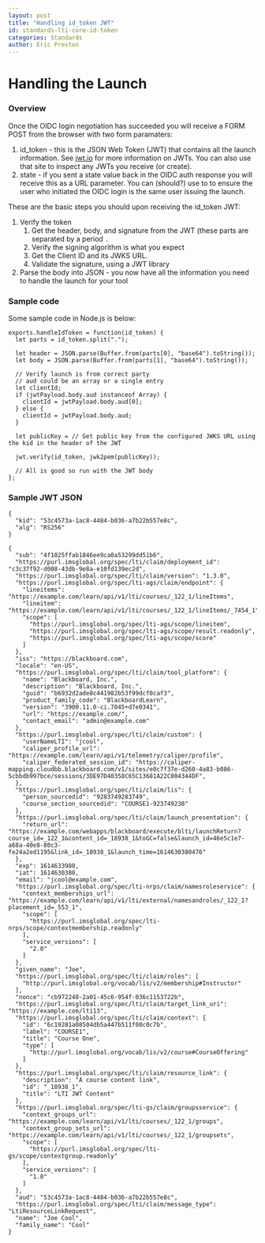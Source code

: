 ```yaml
---
layout: post
title: "Handling id_token JWT" 
id: standards-lti-core-id-token
categories: Standards
author: Eric Preston
---
```

# Handling the Launch
### Overview
Once the OIDC login negotiation has succeeded you will receive a FORM POST from the browser with two form paramaters:

1. id_token - this is the JSON Web Token (JWT) that contains all the launch information. See [jwt.io](https://jwt.io) for more information on JWTs. You can also use that site to inspect any JWTs you receive (or create).
2. state - if you sent a state value back in the OIDC auth response you will receive this as a URL parameter. You can (should?) use to to ensure the user who initiated the OIDC login is the same user issuing the launch.

These are the basic steps you should upon receiving the id_token JWT:

1. Verify the token  
	1. Get the header, body, and signature from the JWT (these parts are separated by a period `.`
	2. Verify the signing algorithm is what you expect
	3. Get the Client ID and its JWKS URL.
	3. Validate the signature, using a JWT library
2. Parse the body into JSON - you now have all the information you need to handle the launch for your tool

### Sample code
Some sample code in Node.js is below:

```
exports.handleIdToken = function(id_token) {  
  let parts = id_token.split(".");

  let header = JSON.parse(Buffer.from(parts[0], "base64").toString());
  let body = JSON.parse(Buffer.from(parts[1], "base64").toString());
  
  // Verify launch is from correct party
  // aud could be an array or a single entry
  let clientId;
  if (jwtPayload.body.aud instanceof Array) {
    clientId = jwtPayload.body.aud[0];
  } else {
    clientId = jwtPayload.body.aud;
  }
  
  let publicKey = // Get public key from the configured JWKS URL using the kid in the header of the JWT
  
  jwt.verify(id_token, jwk2pem(publicKey));
  
  // All is good so run with the JWT body
};
```

### Sample JWT JSON

```
{
  "kid": "53c4573a-1ac8-4484-b036-a7b22b557e8c",
  "alg": "RS256"
}

{
  "sub": "4f1025ffab1846ee9ca0a53299dd51b6",
  "https://purl.imsglobal.org/spec/lti/claim/deployment_id": "c3c37f92-d008-43db-9e8a-e10fd139ec2d",
  "https://purl.imsglobal.org/spec/lti/claim/version": "1.3.0",
  "https://purl.imsglobal.org/spec/lti-ags/claim/endpoint": {
    "lineitems": "https://example.com/learn/api/v1/lti/courses/_122_1/lineItems",
    "lineitem": "https://example.com/learn/api/v1/lti/courses/_122_1/lineItems/_7454_1",
    "scope": [
      "https://purl.imsglobal.org/spec/lti-ags/scope/lineitem",
      "https://purl.imsglobal.org/spec/lti-ags/scope/result.readonly",
      "https://purl.imsglobal.org/spec/lti-ags/scope/score"
    ]
  },
  "iss": "https://blackboard.com",
  "locale": "en-US",
  "https://purl.imsglobal.org/spec/lti/claim/tool_platform": {
    "name": "Blackboard, Inc.",
    "description": "Blackboard, Inc.",
    "guid": "b6932d2ade8c441982b53f99dcf0caf3",
    "product_family_code": "BlackboardLearn",
    "version": "3900.11.0-ci.7045+d7e0341",
    "url": "https://example.com/",
    "contact_email": "admin@example.com"
  },
  "https://purl.imsglobal.org/spec/lti/claim/custom": {
    "userNameLTI": "jcool",
    "caliper_profile_url": "https://example.com/learn/api/v1/telemetry/caliper/profile",
    "caliper_federated_session_id": "https://caliper-mapping.cloudbb.blackboard.com/v1/sites/e0c7f37e-d260-4a83-b086-5cbbdb997bce/sessions/3DE97D40358C65C13681A22C004344DF",
  },
  "https://purl.imsglobal.org/spec/lti/claim/lis": {
    "person_sourcedid": "9283749283749",
    "course_section_sourcedid": "COURSE1-923749238"
  },
  "https://purl.imsglobal.org/spec/lti/claim/launch_presentation": {
    "return_url": "https://example.com/webapps/blackboard/execute/blti/launchReturn?course_id=_122_1&content_id=_18938_1&toGC=false&launch_id=46e5c1e7-a68a-40e8-80c3-fe24a2ed1195&link_id=_18938_1&launch_time=1614630380476"
  },
  "exp": 1614633980,
  "iat": 1614630380,
  "email": "jcool@example.com",
  "https://purl.imsglobal.org/spec/lti-nrps/claim/namesroleservice": {
    "context_memberships_url": "https://example.com/learn/api/v1/lti/external/namesandroles/_122_1?placement_id=_553_1",
    "scope": [
      "https://purl.imsglobal.org/spec/lti-nrps/scope/contextmembership.readonly"
    ],
    "service_versions": [
      "2.0"
    ]
  },
  "given_name": "Joe",
  "https://purl.imsglobal.org/spec/lti/claim/roles": [
    "http://purl.imsglobal.org/vocab/lis/v2/membership#Instructor"
  ],
  "nonce": "cb972240-2a01-45c6-954f-036c1153722b",
  "https://purl.imsglobal.org/spec/lti/claim/target_link_uri": "https://example.com/lti13",
  "https://purl.imsglobal.org/spec/lti/claim/context": {
    "id": "6c19281a08504db5a447b511f00c0c7b",
    "label": "COURSE1",
    "title": "Course One",
    "type": [
      "http://purl.imsglobal.org/vocab/lis/v2/course#CourseOffering"
    ]
  },
  "https://purl.imsglobal.org/spec/lti/claim/resource_link": {
    "description": "A course content link",
    "id": "_18938_1",
    "title": "LTI JWT Content"
  },
  "https://purl.imsglobal.org/spec/lti-gs/claim/groupsservice": {
    "context_groups_url": "https://example.com/learn/api/v1/lti/courses/_122_1/groups",
    "context_group_sets_url": "https://example.com/learn/api/v1/lti/courses/_122_1/groupsets",
    "scope": [
      "https://purl.imsglobal.org/spec/lti-gs/scope/contextgroup.readonly"
    ],
    "service_versions": [
      "1.0"
    ]
  },
  "aud": "53c4573a-1ac8-4484-b036-a7b22b557e8c",
  "https://purl.imsglobal.org/spec/lti/claim/message_type": "LtiResourceLinkRequest",
  "name": "Joe Cool",
  "family_name": "Cool"
}
```
